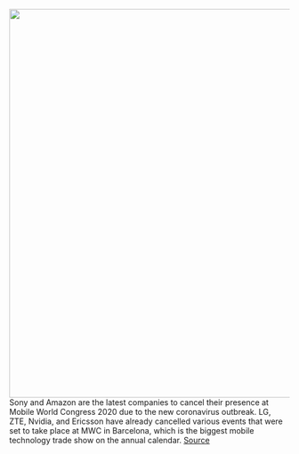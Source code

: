 <img src='https://cdn.vox-cdn.com/thumbor/gY-retvwAayCIFC79GwWlFFCwtQ=/0x0:2040x1360/1200x800/filters:focal(1004x1025:1330x1351)/cdn.vox-cdn.com/uploads/chorus_image/image/66282673/vpavic_190701_3521_0079.0.jpg' width='700px' /><br/>
Sony and Amazon are the latest companies to cancel their presence at Mobile World Congress 2020 due to the new coronavirus outbreak. LG, ZTE, Nvidia, and Ericsson have already cancelled various events that were set to take place at MWC in Barcelona, which is the biggest mobile technology trade show on the annual calendar.
<a href='https://www.theverge.com/2020/2/10/21131118/mwc-2020-coronavirus-sony-amazon-cancel'> Source <a/>